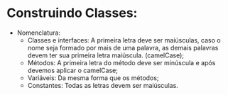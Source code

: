 # Construindo Classes:

- Nomenclatura:
  - Classes e interfaces: A primeira letra deve ser maiúsculas, caso o nome seja formado por mais de uma palavra, as demais palavras devem ter sua primeira letra maiúscula. (camelCase);
  - Métodos: A primeira letra do método deve ser minúscula e após devemos aplicar o camelCase;
  - Variáveis: Da mesma forma que os métodos;
  - Constantes: Todas as letras devem ser maiúsculas.
